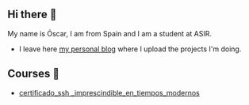 ## Hi there 👋

My name is Óscar, I am from Spain and I am a student at ASIR.

* I leave here [my personal blog](https://lucas-blog.onrender.com/) where I upload the projects I'm doing.

## Courses 📜

* [certificado_ssh _imprescindible_en_tiempos_modernos](https://github.com/oscarlucas22/Cursos/blob/main/certificado_ssh%20_imprescindible_en_tiempos_modernos.pdf)
